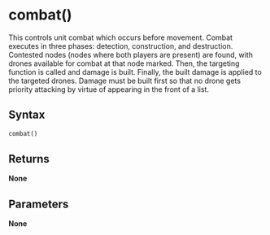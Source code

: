 # combat()
This controls unit combat which occurs before movement. Combat executes in three phases: detection,
construction, and destruction. Contested nodes (nodes where both players are present) are found, with
drones available for combat at that node marked. Then, the targeting function is called and damage is built.
Finally, the built damage is applied to the targeted drones. Damage must be built first so that no drone gets
priority attacking by virtue of appearing in the front of a list.

## Syntax
```python
combat()
```

## Returns
**None**

## Parameters
**None**